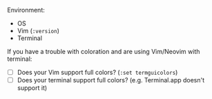 <!-- Thank you for using tokyo-metro.vim! -->
<!-- Make sure your environment before submitting a issue. -->
Environment:
- OS
- Vim (`:version`)
- Terminal

If you have a trouble with coloration and are using Vim/Neovim with terminal:
- [ ] Does your Vim support full colors? (`:set termguicolors`)
- [ ] Does your terminal support full colors? (e.g. Terminal.app doesn't support it)
